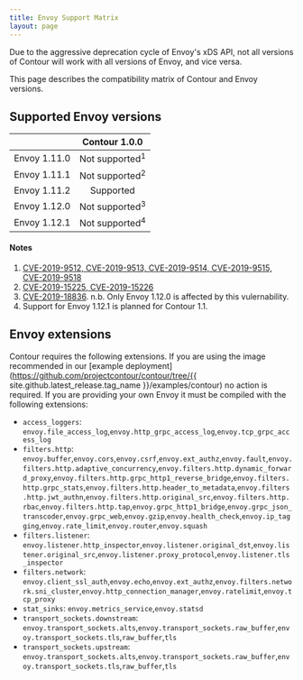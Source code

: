 ```yaml
---
title: Envoy Support Matrix
layout: page
---
```



Due to the aggressive deprecation cycle of Envoy's xDS API, not all versions of Contour will work with all versions of Envoy, and vice versa.

This page describes the compatibility matrix of Contour and Envoy versions.

## Supported Envoy versions

|              | Contour 1.0.0 |
| ------------ | :-----------:|
| Envoy 1.11.0 | Not supported<sup>1</sup> |
| Envoy 1.11.1 | Not supported<sup>2</sup> |
| Envoy 1.11.2 |  Supported | 
| Envoy 1.12.0 | Not supported<sup>3</sup> |
| Envoy 1.12.1 | Not supported<sup>4</sup> |

#### Notes

1. [CVE-2019-9512, CVE-2019-9513, CVE-2019-9514, CVE-2019-9515, CVE-2019-9518][1] 
2. [CVE-2019-15225, CVE-2019-15226][2]
3. [CVE-2019-18836][3]. n.b. Only Envoy 1.12.0 is affected by this vulernability.
4. Support for Envoy 1.12.1 is planned for Contour 1.1.

## Envoy extensions

Contour requires the following extensions.
If you are using the image recommended in our [example deployment](https://github.com/projectcontour/contour/tree/{{ site.github.latest_release.tag_name }}/examples/contour) no action is required.
If you are providing your own Envoy it must be compiled with the following extensions:

- `access_loggers`: `envoy.file_access_log`,`envoy.http_grpc_access_log`,`envoy.tcp_grpc_access_log`
- `filters.http`: `envoy.buffer`,`envoy.cors`,`envoy.csrf`,`envoy.ext_authz`,`envoy.fault`,`envoy.filters.http.adaptive_concurrency`,`envoy.filters.http.dynamic_forward_proxy`,`envoy.filters.http.grpc_http1_reverse_bridge`,`envoy.filters.http.grpc_stats`,`envoy.filters.http.header_to_metadata`,`envoy.filters.http.jwt_authn`,`envoy.filters.http.original_src`,`envoy.filters.http.rbac`,`envoy.filters.http.tap`,`envoy.grpc_http1_bridge`,`envoy.grpc_json_transcoder`,`envoy.grpc_web`,`envoy.gzip`,`envoy.health_check`,`envoy.ip_tagging`,`envoy.rate_limit`,`envoy.router`,`envoy.squash`
- `filters.listener`: `envoy.listener.http_inspector`,`envoy.listener.original_dst`,`envoy.listener.original_src`,`envoy.listener.proxy_protocol`,`envoy.listener.tls_inspector`
- `filters.network`: `envoy.client_ssl_auth`,`envoy.echo`,`envoy.ext_authz`,`envoy.filters.network.sni_cluster`,`envoy.http_connection_manager`,`envoy.ratelimit`,`envoy.tcp_proxy`
- `stat_sinks`: `envoy.metrics_service`,`envoy.statsd`
- `transport_sockets.downstream`: `envoy.transport_sockets.alts`,`envoy.transport_sockets.raw_buffer`,`envoy.transport_sockets.tls`,`raw_buffer`,`tls`
- `transport_sockets.upstream`: `envoy.transport_sockets.alts`,`envoy.transport_sockets.raw_buffer`,`envoy.transport_sockets.tls`,`raw_buffer`,`tls`

[1]: https://groups.google.com/forum/#!topic/envoy-announce/ZLchtraPYVk
[2]: https://groups.google.com/forum/#!topic/envoy-announce/Zo3ZEFuPWec
[3]: https://groups.google.com/d/msg/envoy-announce/3-8S992PUV4/t-egdelVDwAJ
